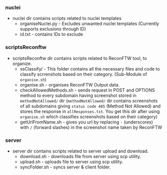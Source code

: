 ### nuclei
* nuclei dir contains scripts related to nuclei templates
    * organiseNuclei.py - Excludes unwanted nuclei templates (Currently supports exclusions through ID)
    * id.txt - contains IDs to exclude

### scriptsReconftw
* scriptsReconftw dir contains scripts related to ReconFTW tool, to organize.
    * ssClassify/ - This folder contains all the necessary files and code to classify scrrenshots based on their category. (Sub-Module of `organise.sh`)
    * organise.sh - organises ReconFTW Output data.
    * checkAllowedMethods.sh - sends request in POST and OPTIONS method to every subdomain having screenshot stored in `methodNotAllowed/` dir (`methodNotAllowed/` dir contains screenshots of all subdomains giving `status code 405` (Method Not Allowed) and stores the response in `allResponses.txt`. You get this dir after using `organise.sh` which classifies screenshots based on their category)
    * getUrlFromName.sh - gives you url by replacing `-` (underscores) with `/` (forward slashes) in the screenshot name taken by ReconFTW 

### server
* server dir contains scripts related to server upload and download.
    * download.sh - downloads file from server using scp utility.
    * upload.sh - uploads file to server using scp utility.
    * syncFolder.sh - syncs server & client folder.

